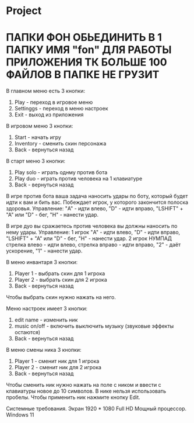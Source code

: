 # Project
# ПАПКИ ФОН ОБЬЕДИНИТЬ В 1 ПАПКУ ИМЯ "fon" ДЛЯ РАБОТЫ ПРИЛОЖЕНИЯ ТК БОЛЬШЕ 100 ФАЙЛОВ В ПАПКЕ НЕ ГРУЗИТ

В главном меню есть 3 кнопки:
1) Play - переход в игровое меню
2) Settinggs - переход в меню настроек
3) Exit - выход из приложения

В игровом меню 3 кнопки:
1) Start - начать игру
2) Inventory - сменить скин персонажа
3) Back - вернуться назад

В старт меню 3 кнопки:
1) Play solo - играть однму против бота
2) Play duo - играть против человека на 1 клавиатуре
3) Back - вернуться назад

В игре против бота ваша задача наносить удары по боту, который будет идти к вам и бить вас.
Побеждает игрок, у которого закончится полоска здоровья.
Управление: "A" - идти влево, "D" - идти вправо, "LSHIFT" + "A" или "D" - бег, "H" - нанести удар.

В игре дуо вы сражаетесь против человека вы должны наносить по нему удары.
Управление: 1 игрок "A" - идти влево, "D" - идти вправо, "LSHIFT" + "A" или "D" - бег, "H" - нанести удар.
            2 игрок НУМПАД стрелка влево - идти влево, стрелка вправо - идти вправо, "2" - даёт ускорение, "1" - нанести удар.

В меню инвантаря 3 кнопки:
1) Player 1 - выбрать скин для 1 игрока
2) Player 2 - выбрать скин для 2 игрока
3) Back - вернуться назад

Чтобы выбрать скин нужно нажать на него.

Меню настроек имеет 3 кнопки:
1) edit name - изменить ник
2) music on/off - включить выключить музыку (звуковые эффекты остаются)
3) Back - вернуться назад

В меню смены ника 3 кнопки:
1) Player 1 - сменит ник для 1 игрока
2) Player 2 - сменит ник для 2 игрока
3) Back - вернуться назад

Чтобы сменить ник нужно нажать на поле с ником и ввести с клавиатуры новое до 10 символов. В нике нельзя использовать пробелы.
Чтобы применить ник нажмите кнопку Edit.

Системные требования.
Экран 1920 * 1080 Full HD
Мощный процессор.
Windows 11
